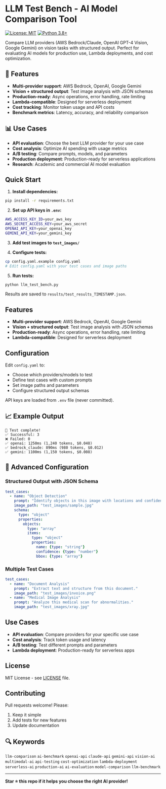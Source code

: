 # LLM Test Bench - AI Model Comparison Tool

[![License: MIT](https://img.shields.io/badge/License-MIT-yellow.svg)](https://opensource.org/licenses/MIT)
[![Python 3.8+](https://img.shields.io/badge/python-3.8+-blue.svg)](https://www.python.org/downloads/)

Compare LLM providers (AWS Bedrock/Claude, OpenAI GPT-4 Vision, Google Gemini) on vision tasks with structured output. Perfect for evaluating AI models for production use, Lambda deployments, and cost optimization.

## 🚀 Features

- **Multi-provider support**: AWS Bedrock, OpenAI, Google Gemini
- **Vision + structured output**: Test image analysis with JSON schemas  
- **Production-ready**: Async operations, error handling, rate limiting
- **Lambda-compatible**: Designed for serverless deployment
- **Cost tracking**: Monitor token usage and API costs
- **Benchmark metrics**: Latency, accuracy, and reliability comparison

## 📊 Use Cases

- **API evaluation**: Choose the best LLM provider for your use case
- **Cost analysis**: Optimize AI spending with usage metrics
- **A/B testing**: Compare prompts, models, and parameters
- **Production deployment**: Production-ready for serverless applications
- **Research**: Academic and commercial AI model evaluation

## Quick Start

1. **Install dependencies:**
```bash
pip install -r requirements.txt
```

2. **Set up API keys in `.env`:**
```bash
AWS_ACCESS_KEY_ID=your_aws_key
AWS_SECRET_ACCESS_KEY=your_aws_secret
OPENAI_API_KEY=your_openai_key
GEMINI_API_KEY=your_gemini_key
```

3. **Add test images to `test_images/`**

4. **Configure tests:**
```bash
cp config.yaml.example config.yaml
# Edit config.yaml with your test cases and image paths
```

5. **Run tests:**
```bash
python llm_test_bench.py
```

Results are saved to `results/test_results_TIMESTAMP.json`.

## Features

- **Multi-provider support**: AWS Bedrock, OpenAI, Google Gemini
- **Vision + structured output**: Test image analysis with JSON schemas
- **Production-ready**: Async operations, error handling, rate limiting
- **Lambda-compatible**: Designed for serverless deployment

## Configuration

Edit `config.yaml` to:
- Choose which providers/models to test
- Define test cases with custom prompts
- Set image paths and parameters
- Configure structured output schemas

API keys are loaded from `.env` file (never committed).

## 📈 Example Output

```
🎉 Test complete!
✅ Successful: 3
❌ Failed: 0
✅ openai: 1250ms (1,240 tokens, $0.048)
✅ bedrock_claude: 890ms (980 tokens, $0.012)
✅ gemini: 1100ms (1,150 tokens, $0.008)
```

## 🔧 Advanced Configuration

### Structured Output with JSON Schema

```yaml
test_cases:
  - name: "Object Detection"
    prompt: "Identify objects in this image with locations and confidence scores."
    image_path: "test_images/sample.jpg"
    schema:
      type: "object"
      properties:
        objects:
          type: "array"
          items:
            type: "object"
            properties:
              name: {type: "string"}
              confidence: {type: "number"}
              bbox: {type: "array"}
```

### Multiple Test Cases

```yaml
test_cases:
  - name: "Document Analysis"
    prompt: "Extract text and structure from this document."
    image_path: "test_images/invoice.png"
  - name: "Medical Image Analysis"  
    prompt: "Analyze this medical scan for abnormalities."
    image_path: "test_images/xray.jpg"
```

## Use Cases

- **API evaluation**: Compare providers for your specific use case
- **Cost analysis**: Track token usage and latency
- **A/B testing**: Test different prompts and parameters
- **Lambda deployment**: Production-ready for serverless apps

## License

MIT License - see [LICENSE](LICENSE) file.

## Contributing

Pull requests welcome! Please:
1. Keep it simple
2. Add tests for new features
3. Update documentation

## 🔍 Keywords

`llm-comparison` `ai-benchmark` `openai-api` `claude-api` `gemini-api` `vision-ai` `multimodal-ai` `api-testing` `cost-optimization` `lambda-deployment` `serverless-ai` `production-ai` `ai-evaluation` `model-comparison` `llm-benchmark`

---

**Star ⭐ this repo if it helps you choose the right AI provider!**
